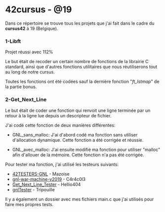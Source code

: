 # 42cursus - @19

Dans ce répertoire se trouve tous les projets que j'ai fait dans le cadre du **cursus42** à 19 (Belgique).

### 1-Libft

Projet réussi avec 112%

Le but était de recoder un certain nombre de fonctions de la librairie C standard, ainsi que d'autres fonctions utilitaires que nous réutiliserons tout au long de notre cursus.

Toutes les fonctions ont été codées sauf la dernière fonction "*ft_lstmap*" de la partie bonus. 

### 2-Get_Next_Line

Le but était de coder une fonction qui renvoit une ligne terminée par un retour à la ligne lue depuis un descripteur de fichier. 

J'ai codé cette fonction de deux manières différentes:
  - GNL_sans_malloc: J'ai d'abord codé ma fonction sans utiliser d'allocation dynamique. Cette fonction a été corrigée et réussie.

  - GNL_avec_malloc: J'ai ensuite modifié ma fonction pour utiliser "malloc" afin d'allouer de la mémoire. Cette fonction n'a pas été corrigée.

Pour tester ma fonction, j'ai utilisé les testeurs suivants:
  - [42TESTERS-GNL](https://github.com/Mazoise/42TESTERS-GNL) - Mazoise
  - [gnl-war-machine-v2019](https://github.com/C4r4c0l3/gnl-war-machine-v2019) - C4r4c0l3
  - [Get_Next_Line_Tester](https://github.com/Hellio404/Get_Next_Line_Tester) - Hellio404
  - [gnlTester](https://https://github.com/Tripouille/gnlTester) - Tripouille

Il y a également un dossier avec mes fichiers main.c que j'ai utilisés pour faire mes propres tests.
